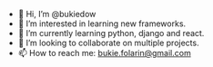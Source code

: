 - 👋 Hi, I’m @bukiedow
- 👀 I’m interested in learning new frameworks.
- 🌱 I’m currently learning python, django and react.
- 💞️ I’m looking to collaborate on multiple projects.
- 📫 How to reach me: bukie.folarin@gmail.com

<!---
bukiedow/bukiedow is a ✨ special ✨ repository because its `README.md` (this file) appears on your GitHub profile.
You can click the Preview link to take a look at your changes.
--->
